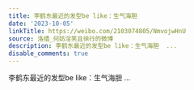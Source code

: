 ```yaml
---
title: 李鹤东最近的发型be like：生气海胆
date: '2023-10-05'
linkTitle: https://weibo.com/2103074805/NmvojwHnU
source: 洛缙_何妨淫笑且徐行的微博
description: 李鹤东最近的发型be like：生气海胆  ...
disable_comments: true
---
```

李鹤东最近的发型be like：生气海胆  ...